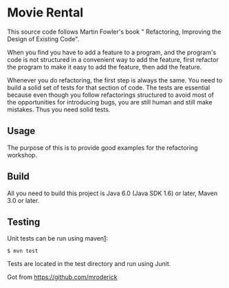 Movie Rental
===========

This source code follows Martin Fowler's book " Refactoring, Improving the Design of Existing Code".

When you find you have to add a feature to a program, and the program's code is not
structured in a convenient way to add the feature, first refactor the program to make it
easy to add the feature, then add the feature.

Whenever you do refactoring, the first step is always the same.
You need to build a solid set of tests for that section of code. The tests are essential because even
though you follow refactorings structured to avoid most of the opportunities for introducing bugs,
you are still human and still make mistakes. Thus you need solid tests.

Usage
-----

The purpose of this is to provide good examples for the refactoring workshop.

Build
-----

All you need to build this project is Java 6.0 (Java SDK 1.6) or later, Maven 3.0 or later.

Testing
-------

Unit tests can be run using maven[1]:

    $ mvn test

[1]: http://maven.apache.org/

Tests are located in the test directory and run using Junit.

Got from https://github.com/mroderick